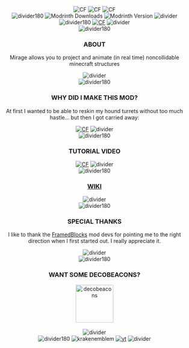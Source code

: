 <div align="center">
  <img src="https://github.com/19PHOBOSS98/Mirage/assets/37253663/290874ff-40c5-4aae-92f3-6ad1794f671a" alt="CF">
  <img src="https://github.com/19PHOBOSS98/Mirage/assets/37253663/be86255b-6c01-4f94-a4d4-bbafb35c5df4" alt="CF">
  <img src="https://github.com/19PHOBOSS98/Mirage/assets/37253663/579eaf87-e20c-4db1-ab0f-e869663c2530" alt="CF">
</div>

<div align="center">
  <img src="https://github.com/19PHOBOSS98/Mirage/assets/37253663/13752a40-b78b-4fd7-8433-c0f8ebf0710f" alt="divider180">
  <img alt="Modrinth Downloads" src="https://img.shields.io/modrinth/dt/bbn86mnI?logo=modrinth&label=&suffix=%20&style=flat&color=242629&labelColor=5ca424&logoColor=1c1c1c">
  <img alt="Modrinth Version" src="https://img.shields.io/modrinth/v/bbn86mnI">


  <!--img src="https://img.shields.io/modrinth/dt/fabric-api?logo=modrinth&label=&suffix=%20&style=flat&color=242629&labelColor=5ca424&logoColor=1c1c1c" alt="Modrinth"-->
  
  <img src="https://github.com/19PHOBOSS98/Mirage/assets/37253663/dd711759-589a-4317-a82f-671ab45baf45" alt="divider">
</div>

<div align="center">
  <img src="https://github.com/19PHOBOSS98/Mirage/assets/37253663/13752a40-b78b-4fd7-8433-c0f8ebf0710f" alt="divider180">
  <a href="https://youtu.be/bNsv9aqplsU?si=gbLfVJg8t-lp3E1A"><img src="https://github.com/19PHOBOSS98/Mirage/assets/37253663/be86255b-6c01-4f94-a4d4-bbafb35c5df4" alt="CF"></a>
  <img src="https://github.com/19PHOBOSS98/Mirage/assets/37253663/dd711759-589a-4317-a82f-671ab45baf45" alt="divider">
</div>

<div align="center">
  
  <img src="https://github.com/19PHOBOSS98/Mirage/assets/37253663/13752a40-b78b-4fd7-8433-c0f8ebf0710f" alt="divider180">
  
  <h3>ABOUT</h3>
  <p>Mirage allows you to project and animate (in real time) noncollidable minecraft structures</p>
  <img src="https://github.com/19PHOBOSS98/Mirage/assets/37253663/dd711759-589a-4317-a82f-671ab45baf45" alt="divider">
</div>

<div align="center">
  
  <img src="https://github.com/19PHOBOSS98/Mirage/assets/37253663/13752a40-b78b-4fd7-8433-c0f8ebf0710f" alt="divider180">
  
  <h3>WHY DID I MAKE THIS MOD?</h3>
  <p>At first I wanted to be able to reskin my hound turrets without too much hastle... but then I got carried away:</p>
  <a href="https://youtu.be/0cdySOMu1Qw?si=PKmBk1rKl-OkHPWN"><img src="https://github.com/19PHOBOSS98/Mirage/assets/37253663/0fd69133-f4af-4b40-92ff-6aa20dd6586c" alt="CF"></a>
  <img src="https://github.com/19PHOBOSS98/Mirage/assets/37253663/dd711759-589a-4317-a82f-671ab45baf45" alt="divider">
</div>



<div align="center">
  <img src="https://github.com/19PHOBOSS98/Mirage/assets/37253663/13752a40-b78b-4fd7-8433-c0f8ebf0710f" alt="divider180">
  <h3>TUTORIAL VIDEO</h3>
  <a href="https://youtu.be/bNsv9aqplsU?si=gbLfVJg8t-lp3E1A"><img src="https://github.com/19PHOBOSS98/Mirage/assets/37253663/be86255b-6c01-4f94-a4d4-bbafb35c5df4" alt="CF"></a>

  
  <img src="https://github.com/19PHOBOSS98/Mirage/assets/37253663/dd711759-589a-4317-a82f-671ab45baf45" alt="divider">
  
</div>

<div align="center">
  
  <img src="https://github.com/19PHOBOSS98/Mirage/assets/37253663/13752a40-b78b-4fd7-8433-c0f8ebf0710f" alt="divider180">
  <h3><a href="">WIKI</a></h3>
  <img src="https://github.com/19PHOBOSS98/Mirage/assets/37253663/dd711759-589a-4317-a82f-671ab45baf45" alt="divider">
  
</div>

<div align="center">
  <img src="https://github.com/19PHOBOSS98/Mirage/assets/37253663/13752a40-b78b-4fd7-8433-c0f8ebf0710f" alt="divider180">
  <h3>SPECIAL THANKS</h3>
  <p>I like to thank the <a href="https://modrinth.com/mod/framedblocks">FramedBlocks</a> mod devs for pointing me to the right direction when I first started out. I really appreciate it.</p>
  <img src="https://github.com/19PHOBOSS98/Mirage/assets/37253663/dd711759-589a-4317-a82f-671ab45baf45" alt="divider">
</div>

<div align="center">
  <img src="https://github.com/19PHOBOSS98/Mirage/assets/37253663/13752a40-b78b-4fd7-8433-c0f8ebf0710f" alt="divider180">
  <h3>WANT SOME DECOBEACONS?</h3>
  <a href="https://youtu.be/bNsv9aqplsU?si=gbLfVJg8t-lp3E1A"><img src="https://github.com/19PHOBOSS98/Mirage/assets/37253663/f4be3e60-2678-4bf4-a624-b53fda05e8a2" alt="decobeacons" height="100"></a>
  </br>
  </br>
  <img src="https://github.com/19PHOBOSS98/Mirage/assets/37253663/dd711759-589a-4317-a82f-671ab45baf45" alt="divider">
</div>

 
<div align="center">
  <img src="https://github.com/19PHOBOSS98/Mirage/assets/37253663/13752a40-b78b-4fd7-8433-c0f8ebf0710f" alt="divider180">
  <img src="https://github.com/19PHOBOSS98/Mirage/assets/37253663/2f062bd9-d8cd-4425-8bcb-00096ee885e6" alt="krakenemblem">
  <a href="https://www.youtube.com/channel/UCmdUkIr-zCxO9CvOLxeSzlg"><img src="https://github.com/19PHOBOSS98/Mirage/assets/37253663/9c560bb7-8bb3-4ee6-97bb-4cd32c046bea" alt="yt"></a>
  
  <img src="https://github.com/19PHOBOSS98/Mirage/assets/37253663/dd711759-589a-4317-a82f-671ab45baf45" alt="divider">
</div>
